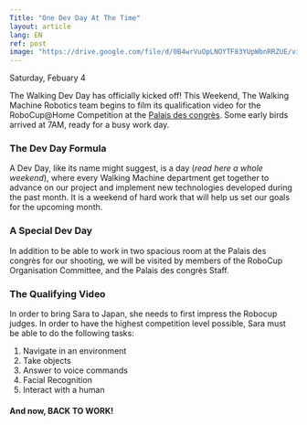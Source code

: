 ```yaml
---
Title: "One Dev Day At The Time"
layout: article
lang: EN
ref: post
image: "https://drive.google.com/file/d/0B4wrVuOpLNOYTF83YUpWbnRRZUE/view?usp=sharing"
---
```

Saturday, Febuary 4

The Walking Dev Day has officially kicked off! This Weekend, The Walking Machine Robotics team begins to film its qualification video for the RoboCup@Home Competition at the [Palais des congrès](http://congresmtl.com/). Some early birds arrived at 7AM, ready for a busy work day.
### The Dev Day Formula
A Dev Day, like its name might suggest, is a day (*read here a whole weekend*), where every Walking Machine department get together to advance on our project and implement new technologies developed during the past month. It is a weekend of hard work that will help us set our goals for the upcoming month.
### A Special Dev Day
In addition to be able to work in two spacious room at the Palais des congrès for our shooting, we will be visited by members of the RoboCup Organisation Committee, and the Palais des congrès Staff.
### The Qualifying Video
In order to bring Sara to Japan, she needs to first impress the Robocup judges. In order to have the highest competition level possible, Sara must be able to do the following tasks:
1.	Navigate in an environment
2.	Take objects
3.	Answer to voice commands
4.	Facial Recognition
5.	Interact with a human
#### And now, BACK TO WORK!
